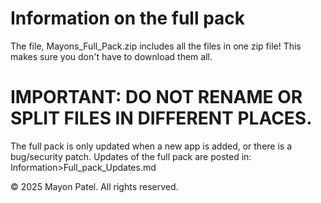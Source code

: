 # Information on the full pack

The file, Mayons_Full_Pack.zip includes all the files in one zip file! This makes sure you don't have to download them all.
# IMPORTANT: DO NOT RENAME OR SPLIT FILES IN DIFFERENT PLACES.

The full pack is only updated when a new app is added, or there is a bug/security patch.
Updates of the full pack are posted in: Information>Full_pack_Updates.md

© 2025 Mayon Patel. All rights reserved.
